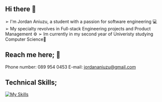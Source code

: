 ## Hi there 👋

➢ I'm Jordan Aniuzu, a student with a passion for software engineering 💻
➢ My specialty revolves in Full-stack Engineering projects and Product Management ⚙️
➢ Im currently in my second year of Univeristy studying Computer Science🎯

## Reach me here; 📧

Phone number: 089 954 0453
E-mail: jordananiuzu@gmail.com


## Technical Skills; 

[![My Skills](https://skillicons.dev/icons?i=js,html,css,wasm)](https://skillicons.dev)

<!--
**Jordan-Aniuzu/Jordan-Aniuzu** is a ✨ _special_ ✨ repository because its `README.md` (this file) appears on your GitHub profile.

Here are some ideas to get you started:

- 🔭 I’m currently working on ...
- 🌱 I’m currently learning ...
- 👯 I’m looking to collaborate on ...
- 🤔 I’m looking for help with ...
- 💬 Ask me about ...
- 📫 How to reach me: ...
- 😄 Pronouns: ...
- ⚡ Fun fact: ...
-->
